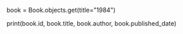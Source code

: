 book = Book.objects.get(title="1984")

print(book.id, book.title, book.author, book.published\_date)



